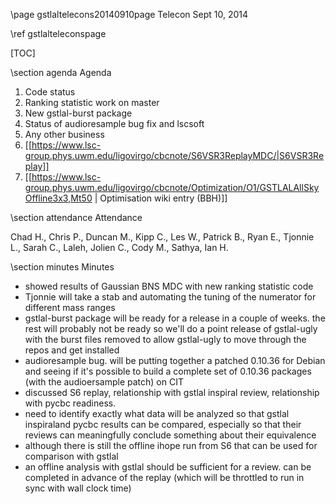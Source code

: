 \page gstlaltelecons20140910page Telecon Sept 10, 2014

\ref gstlalteleconspage

[TOC]

\section agenda Agenda

 1. Code status
  1. Ranking statistic work on master
  1. New gstlal-burst package
 1. Status of audioresample bug fix and lscsoft
 1. Any other business
  1. [[https://www.lsc-group.phys.uwm.edu/ligovirgo/cbcnote/S6VSR3ReplayMDC/|S6VSR3Replay]]
  1. [[https://www.lsc-group.phys.uwm.edu/ligovirgo/cbcnote/Optimization/O1/GSTLALAllSkyOffline3x3,Mt50 | Optimisation wiki entry (BBH)]]


\section attendance Attendance

Chad H., Chris P., Duncan M., Kipp C., Les W., Patrick B., Ryan E., Tjonnie L., Sarah C., Laleh, Jolien C., Cody M., Sathya, Ian H.


\section minutes Minutes

 * showed results of Gaussian BNS MDC with new ranking statistic code
 * Tjonnie will take a stab and automating the tuning of the numerator for different mass ranges
 * gstlal-burst package will be ready for a release in a couple of weeks.  the rest will probably not be ready so we'll do a point release of gstlal-ugly with the burst files removed to allow gstlal-ugly to move through the repos and get installed
 * audioresample bug.  will be putting together a patched 0.10.36 for Debian and seeing if it's possible to build a complete set of 0.10.36 packages (with the audioersample patch) on CIT
 * discussed S6 replay, relationship with gstlal inspiral review, relationship with pycbc readiness.
  * need to identify exactly what data will be analyzed so that gstlal inspiraland pycbc results can be compared, especially so that their reviews can meaningfully conclude something about their equivalence
  * although there is still the offline ihope run from S6 that can be used for comparison with gstlal
  * an offline analysis with gstlal should be sufficient for a review.  can be completed in advance of the replay (which will be throttled to run in sync with wall clock time)
